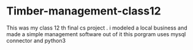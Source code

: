 # Timber-management-class12
This was my class 12 th final cs project . i modeled a local business and made a simple management software out of it 
this porgram uses mysql connector and python3
